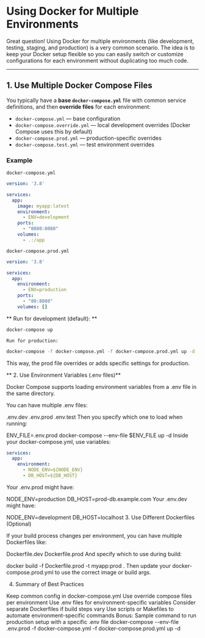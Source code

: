 # Using Docker for Multiple Environments

Great question! Using Docker for multiple environments (like development, testing, staging, and production) is a very common scenario. The idea is to keep your Docker setup flexible so you can easily switch or customize configurations for each environment without duplicating too much code.

---

## 1. Use Multiple Docker Compose Files

You typically have a **base `docker-compose.yml`** file with common service definitions, and then **override files** for each environment:

- `docker-compose.yml` — base configuration  
- `docker-compose.override.yml` — local development overrides (Docker Compose uses this by default)  
- `docker-compose.prod.yml` — production-specific overrides  
- `docker-compose.test.yml` — test environment overrides  

### Example

`docker-compose.yml`
```yaml
version: '3.8'

services:
  app:
    image: myapp:latest
    environment:
      - ENV=development
    ports:
      - "8080:8080"
    volumes:
      - .:/app
```
`docker-compose.prod.yml`
```yml
version: '3.8'

services:
  app:
    environment:
      - ENV=production
    ports:
      - "80:8080"
    volumes: []
```
** Run for development (default): **
```bash
docker-compose up
```
`Run for production:`
```bash
docker-compose -f docker-compose.yml -f docker-compose.prod.yml up -d
```
This way, the prod file overrides or adds specific settings for production.

** 2. Use Environment Variables (.env files)**

Docker Compose supports loading environment variables from a .env file in the same directory.

You can have multiple .env files:

.env.dev
.env.prod
.env.test
Then you specify which one to load when running:

ENV_FILE=.env.prod docker-compose --env-file $ENV_FILE up -d
Inside your docker-compose.yml, use variables:

```yml
services:
  app:
    environment:
      - NODE_ENV=${NODE_ENV}
      - DB_HOST=${DB_HOST}
```
Your .env.prod might have:

NODE_ENV=production
DB_HOST=prod-db.example.com
Your .env.dev might have:

NODE_ENV=development
DB_HOST=localhost
3. Use Different Dockerfiles (Optional)

If your build process changes per environment, you can have multiple Dockerfiles like:

Dockerfile.dev
Dockerfile.prod
And specify which to use during build:

docker build -f Dockerfile.prod -t myapp:prod .
Then update your docker-compose.prod.yml to use the correct image or build args.

4. Summary of Best Practices

Keep common config in docker-compose.yml
Use override compose files per environment
Use .env files for environment-specific variables
Consider separate Dockerfiles if build steps vary
Use scripts or Makefiles to automate environment-specific commands
Bonus: Sample command to run production setup with a specific .env file
docker-compose --env-file .env.prod -f docker-compose.yml -f docker-compose.prod.yml up -d
